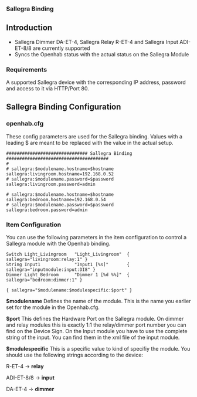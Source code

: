 ### Sallegra Binding ###


## Introduction

- Sallegra Dimmer DA-ET-4, Sallegra Relay R-ET-4 and Sallegra Input ADI-ET-8/8 are currently supported
- Syncs the Openhab status with the actual status on the Sallegra Module

### Requirements

A supported Sallegra device with the corresponding IP address, password and access to it via HTTP/Port 80.

## Sallegra Binding Configuration

### openhab.cfg

These config parameters are used for the Sallegra binding. Values with a leading $ are meant to be replaced with the value in the actual setup.
```
############################### Sallegra Binding #######################################
#
# sallegra:$modulename.hostname=$hostname
sallegra:livingroom.hostname=192.168.0.52
# sallegra:$modulename.password=$password
sallegra:livingroom.password=admin

# sallegra:$modulename.hostname=$hostname
sallegra:bedroom.hostname=192.168.0.54
# sallegra:$modulename.password=$password
sallegra:bedroom.password=admin
```

### Item Configuration

You can use the following parameters in the item configuration to control a Sallegra module with the Openhab binding.

```
Switch Light_Livingroom   "Light_Livingroom"  { sallegra="livingroom:relay:1" }
String Input1             "Input1 [%s]"       { sallegra="inputmodule:input:DI8" }
Dimmer Light_Bedroom      "Dimmer 1 [%d %%]"  { sallegra="bedroom:dimmer:1" }
```

```
{ sallegra="$modulename:$modulespecific:$port" }
```

**$modulename**
Defines the name of the module. This is the name you earlier set for the module in the Openhab.cfg.

**$port**
This defines the Hardware Port on the Sallegra module. On dimmer and relay modules this is exactly 1:1 the relay/dimmer port number you can find on the Device Sign. On the Input module you have to use the complete string of the input. You can find them in the xml file of the input module.

**$modulespecific**
This is a specific value to kind of specifiy the module. You should use the following strings according to the device:

R-ET-4 -> **relay**

ADI-ET-8/8 -> **input**

DA-ET-4 -> **dimmer**
